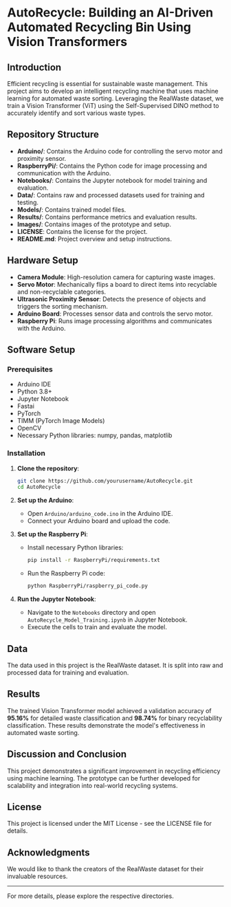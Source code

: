 # AutoRecycle: Building an AI-Driven Automated Recycling Bin Using Vision Transformers

## Introduction
Efficient recycling is essential for sustainable waste management. This project aims to develop an intelligent recycling machine that uses machine learning for automated waste sorting. Leveraging the RealWaste dataset, we train a Vision Transformer (ViT) using the Self-Supervised DINO method to accurately identify and sort various waste types.

## Repository Structure
- **Arduino/**: Contains the Arduino code for controlling the servo motor and proximity sensor.
- **RaspberryPi/**: Contains the Python code for image processing and communication with the Arduino.
- **Notebooks/**: Contains the Jupyter notebook for model training and evaluation.
- **Data/**: Contains raw and processed datasets used for training and testing.
- **Models/**: Contains trained model files.
- **Results/**: Contains performance metrics and evaluation results.
- **Images/**: Contains images of the prototype and setup.
- **LICENSE**: Contains the license for the project.
- **README.md**: Project overview and setup instructions.

## Hardware Setup
- **Camera Module**: High-resolution camera for capturing waste images.
- **Servo Motor**: Mechanically flips a board to direct items into recyclable and non-recyclable categories.
- **Ultrasonic Proximity Sensor**: Detects the presence of objects and triggers the sorting mechanism.
- **Arduino Board**: Processes sensor data and controls the servo motor.
- **Raspberry Pi**: Runs image processing algorithms and communicates with the Arduino.

## Software Setup

### Prerequisites
- Arduino IDE
- Python 3.8+
- Jupyter Notebook
- Fastai
- PyTorch
- TIMM (PyTorch Image Models)
- OpenCV
- Necessary Python libraries: numpy, pandas, matplotlib

### Installation
1. **Clone the repository**:
    ```sh
    git clone https://github.com/yourusername/AutoRecycle.git
    cd AutoRecycle
    ```

2. **Set up the Arduino**:
    - Open `Arduino/arduino_code.ino` in the Arduino IDE.
    - Connect your Arduino board and upload the code.

3. **Set up the Raspberry Pi**:
    - Install necessary Python libraries:
      ```sh
      pip install -r RaspberryPi/requirements.txt
      ```
    - Run the Raspberry Pi code:
      ```sh
      python RaspberryPi/raspberry_pi_code.py
      ```

4. **Run the Jupyter Notebook**:
    - Navigate to the `Notebooks` directory and open `AutoRecycle_Model_Training.ipynb` in Jupyter Notebook.
    - Execute the cells to train and evaluate the model.

## Data
The data used in this project is the RealWaste dataset. It is split into raw and processed data for training and evaluation.

## Results
The trained Vision Transformer model achieved a validation accuracy of **95.16%** for detailed waste classification and **98.74%** for binary recyclability classification. These results demonstrate the model's effectiveness in automated waste sorting.

## Discussion and Conclusion
This project demonstrates a significant improvement in recycling efficiency using machine learning. The prototype can be further developed for scalability and integration into real-world recycling systems.

## License
This project is licensed under the MIT License - see the LICENSE file for details.

## Acknowledgments
We would like to thank the creators of the RealWaste dataset for their invaluable resources.

---

For more details, please explore the respective directories.
